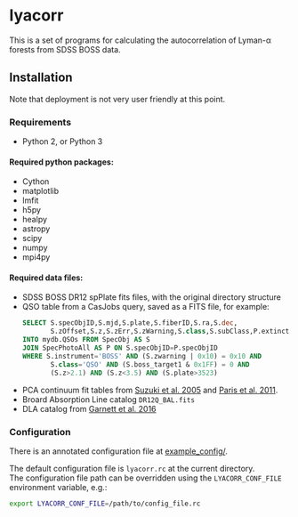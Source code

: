 # lyacorr
This is a set of programs for calculating the autocorrelation of Lyman-α forests from SDSS BOSS data.

## Installation

Note that deployment is not very user friendly at this point.

### Requirements
- Python 2, or Python 3

#### Required python packages:
- Cython
- matplotlib
- lmfit
- h5py
- healpy
- astropy
- scipy
- numpy
- mpi4py

#### Required data files:
- SDSS BOSS DR12 spPlate fits files, with the original directory structure
- QSO table from a CasJobs query, saved as a FITS file, for example:  
  ```SQL
  SELECT S.specObjID,S.mjd,S.plate,S.fiberID,S.ra,S.dec,
         S.zOffset,S.z,S.zErr,S.zWarning,S.class,S.subClass,P.extinction_g
  INTO mydb.QSOs FROM SpecObj AS S
  JOIN SpecPhotoAll AS P ON S.specObjID=P.specObjID
  WHERE S.instrument='BOSS' AND (S.zwarning | 0x10) = 0x10 AND
         S.class='QSO' AND (S.boss_target1 & 0x1FF) = 0 AND
         (S.z>2.1) AND (S.z<3.5) AND (S.plate>3523)
  ```
- PCA continuum fit tables from [Suzuki et al. 2005][suzuki] and [Paris et al. 2011][paris].
- Broard Absorption Line catalog `DR12Q_BAL.fits`
- DLA catalog from [Garnett et al. 2016][garnett]

[paris]:https://arxiv.org/abs/1104.2024
[suzuki]:http://iopscience.iop.org/article/10.1086/426062/meta
[garnett]:https://arxiv.org/abs/1605.04460

### Configuration

There is an annotated configuration file at [example_config/](example_config/).

The default configuration file is `lyacorr.rc` at the current directory.  
The configuration file path can be overridden using the `LYACORR_CONF_FILE` environment variable, e.g.:
```bash
export LYACORR_CONF_FILE=/path/to/config_file.rc
```


